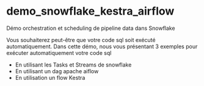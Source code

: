 # demo_snowflake_kestra_airflow

Démo orchestration et scheduling de pipeline data dans Snowflake



Vous souhaiterez peut-être que votre code sql soit exécuté automatiquement.
Dans cette démo, nous vous présentant 3 exemples pour exécuter automatiquement votre code sql

 * En utilisant les Tasks et Streams de snowflake
 * En utilisant un dag apache aiflow
 * En utilisation un flow Kestra